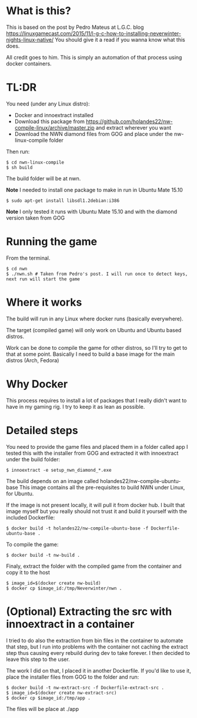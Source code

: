 # What is this?

This is based on the post by Pedro Mateus at L.G.C. blog
https://linuxgamecast.com/2015/11/l-g-c-how-to-installing-neverwinter-nights-linux-native/
You should give it a read if you wanna know what this does.

All credit goes to him. This is simply an automation of that process using docker containers.

# TL:DR

You need (under any Linux distro):

- Docker and innoextract installed
- Download this package from https://github.com/holandes22/nw-compile-linux/archive/master.zip and extract wherever you want
- Download the NWN diamond files from GOG and place under the nw-linux-compile folder

Then run:

    $ cd nwn-linux-compile
    $ sh build

The build folder will be at nwn.

**Note** I needed to install one package to make in run in Ubuntu Mate 15.10

    $ sudo apt-get install libsdl1.2debian:i386

**Note** I only tested it runs with Ubuntu Mate 15.10 and with the diamond version taken from GOG

# Running the game

From the terminal.

    $ cd nwn
    $ ./nwn.sh # Taken from Pedro's post. I will run once to detect keys, next run will start the game

# Where it works

The build will run in any Linux where docker runs (basically everywhere).

The target (compiled game) will only work on Ubuntu and Ubuntu based distros.

Work can be done to compile the game for other distros, so I'll try to get to that at
some point. Basically I need to build a base image for the main distros (Arch, Fedora)

# Why Docker

This process requires to install a lot of packages that I really didn't want to have in my
gaming rig. I try to keep it as lean as possible.

# Detailed steps

You need to provide the game files and placed them in a folder called app
I tested this with the installer from GOG and extracted it with innoextract under the
build folder:

    $ innoextract -e setup_nwn_diamond_*.exe

The build depends on an image called holandes22/nw-compile-ubuntu-base
This image contains all the pre-requisites to build NWN under Linux, for Ubuntu.

If the image is not present locally, it will pull it from docker hub.
I built that image myself but you really should not trust it
and build it yourself with the included Dockerfile:

    $ docker build -t holandes22/nw-compile-ubuntu-base -f Dockerfile-ubuntu-base .

To compile the game:

    $ docker build -t nw-build .

Finaly, extract the folder with the compiled game from the container and copy it to the host

    $ image_id=$(docker create nw-build)
    $ docker cp $image_id:/tmp/Neverwinter/nwn .

# (Optional) Extracting the src with innoextract in a container

I tried to do also the extraction from bin files in the container to automate that step, but I run into problems with the container
not caching the extract step thus causing every rebuild during dev to take forever.
I then decided to leave this step to the user.

The work I did on that, I placed it in another Dockerfile.
If you'd like to use it, place the installer files from GOG to the folder and run:

    $ docker build -t nw-extract-src -f Dockerfile-extract-src .
    $ image_id=$(docker create nw-extract-src)
    $ docker cp $image_id:/tmp/app .

The files will be place at ./app
